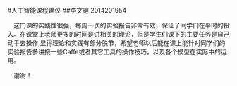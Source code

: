 #人工智能课程建议
##李文铠    2014201954

&emsp;这门课的实践性很强，每周一次的实验报告非常有效，保证了同学们在平时的投入。在课堂上老师更多的时间是讲相关的理论，但是学生们课下的主要任务是自己动手去操作,显得理论和实践有部分脱节，希望老师以后能在课上能针对同学们的实验报告多讲授一些Caffe或者其它工具的操作技巧，以及各个模型在实际中的运用。

&emsp;谢谢！